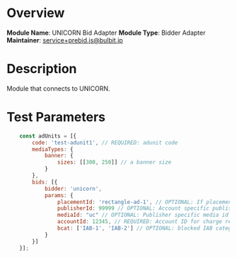 # Overview

**Module Name**: UNICORN Bid Adapter
**Module Type**: Bidder Adapter
**Maintainer**: service+prebid.js@bulbit.jp

# Description

Module that connects to UNICORN.

# Test Parameters

```js
    const adUnits = [{
        code: 'test-adunit1', // REQUIRED: adunit code
        mediaTypes: {
            banner: {
                sizes: [[300, 250]] // a banner size
            }
        },
        bids: [{
            bidder: 'unicorn',
            params: {
                placementId: 'rectangle-ad-1', // OPTIONAL: If placementId is empty, adunit code will be used as placementId. 
                publisherId: 99999 // OPTIONAL: Account specific publisher id
                mediaId: "uc" // OPTIONAL: Publisher specific media id
                accountId: 12345, // REQUIRED: Account ID for charge request
                bcat: ['IAB-1', 'IAB-2'] // OPTIONAL: blocked IAB categories
            }
        }]
    }];
```
